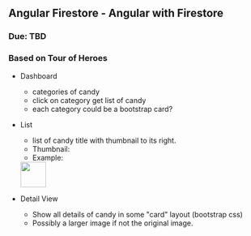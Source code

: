 ## Angular Firestore - Angular with Firestore
### Due: TBD


### Based on Tour of Heroes

- Dashboard
  - categories of candy
  - click on category get list of candy
  - each category could be a bootstrap card?

- List
  - list of candy title with thumbnail to its right.
  - Thumbnail:
  - Example:
  <img src="https://media.candystore.com/catalog/product/cache/1/small_image/200x/9df78eab33525d08d6e5fb8d27136e95/s/u/sugar-free-chick-o-stick-nuggets-5lb_1.jpg" width="50">
  
- Detail View
   - Show all details of candy in some "card" layout (bootstrap css)
   - Possibly a larger image if not the original image.
